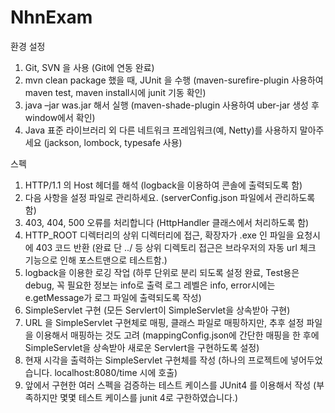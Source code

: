 # NhnExam
환경 설정
1. Git, SVN 을 사용 (Git에 연동 완료)
2. mvn clean package 했을 때, JUnit 을 수행 (maven-surefire-plugin 사용하여 maven test, maven install시에 junit 기동 확인)
3. java –jar was.jar 해서 실행 (maven-shade-plugin 사용하여 uber-jar 생성 후 window에서 확인)
4. Java 표준 라이브러리 외 다른 네트워크 프레임워크(예, Netty)를 사용하지 말아주세요 (jackson, lombock, typesafe  사용)


스펙
1. HTTP/1.1 의 Host 헤더를 해석 (logback을 이용하여 콘솔에 출력되도록 함) 
2. 다음 사항을 설정 파일로 관리하세요. (serverConfig.json 파일에서 관리하도록 함)
3. 403, 404, 500 오류를 처리합니다 (HttpHandler 클래스에서 처리하도록 함)
4. HTTP_ROOT 디렉터리의 상위 디렉터리에 접근, 확장자가 .exe 인 파일을 요청시에 403 코드 반환 (완료 단 ../ 등 상위 디렉토리 접근은 브라우저의 자동 url 체크 기능으로 인해 포스트맨으로 테스트함.)
5. logback을 이용한 로깅 작업 (하루 단위로 분리 되도록 설정 완료, Test용은 debug, 꼭 필요한 정보는 info로 출력 로그 레벨은 info, 
error시에는 e.getMessage가 로그 파일에 출력되도록 작성)
6. SimpleServlet 구현 (모든 Servlert이 SimpleServlet을 상속받아 구현)
7. URL 을 SimpleServlet 구현체로 매핑, 클래스 파일로 매핑하지만, 추후 설정 파일을 이용해서 매핑하는 것도 고려 (mappingConfig.json에 간단한 매핑을
한 후에 SimpleServlet을 상속받아 새로운 Servlert을 구현하도록 설정)
8. 현재 시각을 출력하는 SimpleServlet 구현체를 작성 (하나의 프로젝트에 넣어두었습니다. localhost:8080/time 시에 호출)
9. 앞에서 구현한 여러 스펙을 검증하는 테스트 케이스를 JUnit4 를 이용해서 작성 (부족하지만 몇몇 테스트 케이스를 junit 4로 구한하였습니다.)



